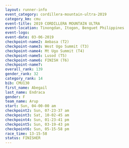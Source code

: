 ```yaml
---
layout: runner-info 
event_category: cordillera-mountain-ultra-2019 
category_km: cmu 
event-title: 2019 CORDILLERA MOUNTAIN ULTRA 
event-location: Tinongdan, Itogon, Benguet Philippines 
event-logo: 
event-date: 03-06-2019 
checkpoint-name2: Ambasa (T2) 
checkpoint-name3: West Ugo Summit (T3) 
checkpoint-name4: Mt Ugo Summit (T4) 
checkpoint-name5: Lusod (T5) 
checkpoint-name6: FINISH (T6) 
checkpoint-name7: 
overall_rank: 139
gender_rank: 32
category_rank: 14
bib: CMU130
first_name: Abegail
last_name: Endraca
gender: F
team_name: Arup
start: Sun, 04-00-00 am
checkpoint2: Sun, 07-23-37 am
checkpoint3: Sat, 10-02-45 am
checkpoint4: Sun, 01-23-41 pm
checkpoint5: Sun, 03-19-43 pm
checkpoint6: Sun, 05-15-58 pm
race_time: 13-15-58
status: FINISHER
---
```

